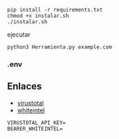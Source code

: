 


```
pip install -r requirements.txt
chmod +x instalar.sh 
./instalar.sh 
```


ejecutar
```
python3 Herramienta.py example.com
```


### .env
## Enlaces

- [virustotal](https://www.virustotal.com/gui/home/upload)
- [whiteintel](https://whiteintel.io/login)

```
VIRUSTOTAL_API_KEY=
BEARER_WHITEINTEL=
```